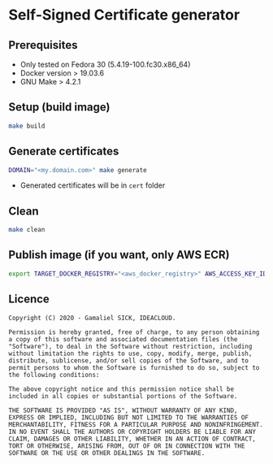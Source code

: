 # Self-Signed Certificate generator

## Prerequisites
* Only tested on Fedora 30 (5.4.19-100.fc30.x86_64)
* Docker version > 19.03.6
* GNU Make > 4.2.1

## Setup (build image)
```bash
make build
```

## Generate certificates
```bash
DOMAIN="<my.domain.com>" make generate
```
* Generated certificates will be in `cert` folder

## Clean
```bash
make clean
```

## Publish image (if you want, only AWS ECR)
```bash
export TARGET_DOCKER_REGISTRY="<aws_docker_registry>" AWS_ACCESS_KEY_ID=<aws_access_key_id> AWS_SECRET_ACCESS_KEY=<aws_secret_access_key> AWS_DEFAULT_REGION=<aws_default_region> AWS_ACCOUNT_ID=<aws_account_id>; make build && make publish
```

## Licence

```text
Copyright (C) 2020 - Gamaliel SICK, IDEACLOUD.

Permission is hereby granted, free of charge, to any person obtaining a copy of this software and associated documentation files (the "Software"), to deal in the Software without restriction, including without limitation the rights to use, copy, modify, merge, publish, distribute, sublicense, and/or sell copies of the Software, and to permit persons to whom the Software is furnished to do so, subject to the following conditions:

The above copyright notice and this permission notice shall be included in all copies or substantial portions of the Software.

THE SOFTWARE IS PROVIDED "AS IS", WITHOUT WARRANTY OF ANY KIND, EXPRESS OR IMPLIED, INCLUDING BUT NOT LIMITED TO THE WARRANTIES OF MERCHANTABILITY, FITNESS FOR A PARTICULAR PURPOSE AND NONINFRINGEMENT. IN NO EVENT SHALL THE AUTHORS OR COPYRIGHT HOLDERS BE LIABLE FOR ANY CLAIM, DAMAGES OR OTHER LIABILITY, WHETHER IN AN ACTION OF CONTRACT, TORT OR OTHERWISE, ARISING FROM, OUT OF OR IN CONNECTION WITH THE SOFTWARE OR THE USE OR OTHER DEALINGS IN THE SOFTWARE.
```
